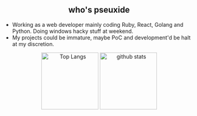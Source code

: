 <h2 align="center">who's pseuxide</h1> 

<div class="whoami">
  <ul>
    <li>
      Working as a web developer mainly coding Ruby, React, Golang and Python. Doing windows hacky stuff at weekend.
    </li>
     <li>
      My projects could be immature, maybe PoC and development'd be halt at my discretion.
    </li>
  </ul>
</div>

<div align="center">
  
  <img alt="Top Langs" height="150px" src="https://github-readme-stats-one-self.vercel.app/api?username=pseuxide&show_icons=true&theme=dracula&count_private=true&border_color=574666&include_all_commits=true" />
  <img alt="github stats" height="150px" src="https://github-readme-stats-one-self.vercel.app/api/top-langs/?username=pseuxide&layout=compact&theme=dracula&border_color=574666" />
  
</div>

